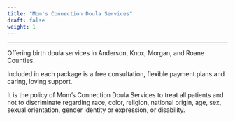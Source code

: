 ```yaml
---
title: "Mom's Connection Doula Services"
draft: false
weight: 1
---
```


---

Offering birth doula services in Anderson, Knox, Morgan, and Roane Counties.

Included in each package is a free consultation, flexible payment plans and caring, loving support.

It is the policy of Mom’s Connection Doula Services to treat all patients and not to discriminate regarding race, color, religion, national origin, age, sex, sexual orientation, gender identity or expression, or disability.
